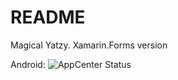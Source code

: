 # README #

Magical Yatzy. Xamarin.Forms version

Android: ![AppCenter Status](https://build.appcenter.ms/v0.1/apps/f3ea501e-6034-41bc-9bcf-a09f902a2485/branches/develop/badge)

